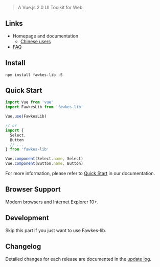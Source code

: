 
> A Vue.js 2.0 UI Toolkit for Web.

## Links
- Homepage and documentation 
  - [Chinese users](https://fawkes.hdec.com/components/index.html#/zh-CN/component/quickstart)  
- [FAQ](./FAQ.md) 

## Install
```shell
npm install fawkes-lib -S
```

## Quick Start
``` javascript
import Vue from 'vue'
import FawkesLib from 'fawkes-lib'

Vue.use(FawkesLib)

// or
import {
  Select,
  Button
  // ...
} from 'fawkes-lib'

Vue.component(Select.name, Select)
Vue.component(Button.name, Button)
```
For more information, please refer to [Quick Start](https://fawkes.hdec.com/components/index.html#/zh-CN/component/quickstart) in our documentation.

## Browser Support
Modern browsers and Internet Explorer 10+.

## Development
Skip this part if you just want to use Fawkes-lib.
 
## Changelog
Detailed changes for each release are documented in the [update log](https://fawkes.hdec.com/components/index.html#/zh-CN/component/updatelog).

 